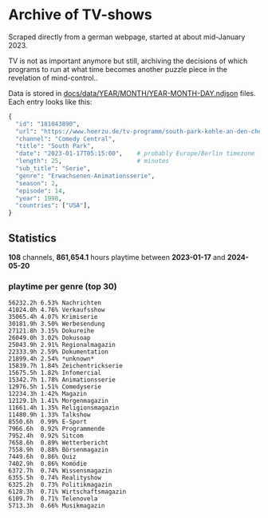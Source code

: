 # Archive of TV-shows

Scraped directly from a german webpage, started at about mid-January 2023.

TV is not as important anymore but still, archiving the decisions of which programs to run at what time
becomes another puzzle piece in the revelation of mind-control.. 

Data is stored in [docs/data/YEAR/MONTH/YEAR-MONTH-DAY.ndjson](docs/data/) files. 
Each entry looks like this:

```python
{
  "id": "181043890", 
  "url": "https://www.hoerzu.de/tv-programm/south-park-kohle-an-den-chefkoch/bid_181043890/", 
  "channel": "Comedy Central", 
  "title": "South Park", 
  "date": "2023-01-17T05:15:00",    # probably Europe/Berlin timezone 
  "length": 25,                     # minutes 
  "sub_title": "Serie", 
  "genre": "Erwachsenen-Animationsserie", 
  "season": 2, 
  "episode": 14, 
  "year": 1998, 
  "countries": ["USA"],
}
```

## Statistics

**108** channels, **861,654.1** hours playtime between **2023-01-17** and **2024-05-20**


### playtime per genre (top 30)

    56232.2h 6.53% Nachrichten
    41024.0h 4.76% Verkaufsshow
    35065.4h 4.07% Krimiserie
    30181.9h 3.50% Werbesendung
    27121.8h 3.15% Dokureihe
    26049.0h 3.02% Dokusoap
    25043.9h 2.91% Regionalmagazin
    22333.9h 2.59% Dokumentation
    21899.4h 2.54% *unknown*
    15839.7h 1.84% Zeichentrickserie
    15675.5h 1.82% Infomercial
    15342.7h 1.78% Animationsserie
    12976.5h 1.51% Comedyserie
    12234.3h 1.42% Magazin
    12129.1h 1.41% Morgenmagazin
    11661.4h 1.35% Religionsmagazin
    11480.9h 1.33% Talkshow
    8550.6h  0.99% E-Sport
    7966.6h  0.92% Programmende
    7952.4h  0.92% Sitcom
    7658.6h  0.89% Wetterbericht
    7558.9h  0.88% Börsenmagazin
    7449.6h  0.86% Quiz
    7402.9h  0.86% Komödie
    6372.7h  0.74% Wissensmagazin
    6355.5h  0.74% Realityshow
    6325.2h  0.73% Politikmagazin
    6128.3h  0.71% Wirtschaftsmagazin
    6109.7h  0.71% Telenovela
    5713.3h  0.66% Musikmagazin
